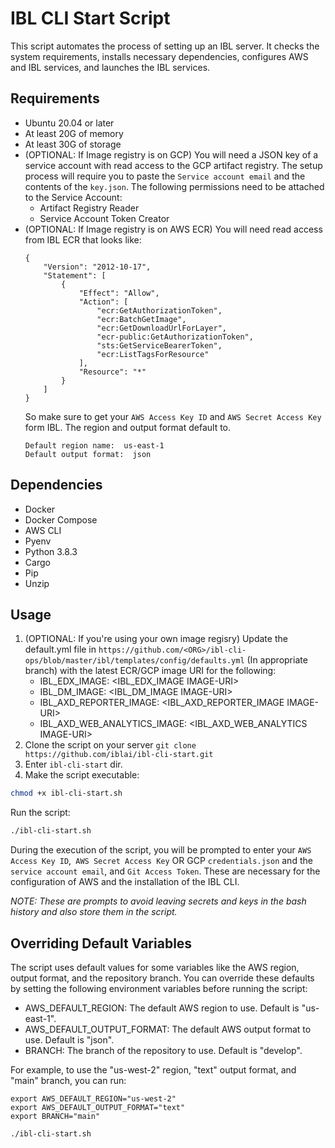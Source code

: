 # IBL CLI Start Script

This script automates the process of setting up an IBL server. It checks the system requirements, installs necessary dependencies, configures AWS and IBL services, and launches the IBL services.

## Requirements

- Ubuntu 20.04 or later
- At least 20G of memory
- At least 30G of storage
- (OPTIONAL: If Image registry is on GCP) You will need a JSON key of a service account with read access to the GCP artifact registry. The setup process will require you to paste the `Service account email` and the contents of the `key.json`. The following permissions need to be attached to the Service Account:
    * Artifact Registry Reader
    * Service Account Token Creator
- (OPTIONAL: If Image registry is on AWS ECR) You will need read access from IBL ECR that looks like:
    ```
    {
        "Version": "2012-10-17",
        "Statement": [
            {
                "Effect": "Allow",
                "Action": [
                    "ecr:GetAuthorizationToken",
                    "ecr:BatchGetImage",
                    "ecr:GetDownloadUrlForLayer",
                    "ecr-public:GetAuthorizationToken",
                    "sts:GetServiceBearerToken",
                    "ecr:ListTagsForResource"
                ],
                "Resource": "*"
            }
        ]
    }
    ```
    So make sure to get your `AWS Access Key ID` and `AWS Secret Access Key` form IBL.
    The region and output format default to.
    ```
    Default region name:  us-east-1
    Default output format:  json
    ```
## Dependencies

- Docker
- Docker Compose
- AWS CLI
- Pyenv
- Python 3.8.3
- Cargo
- Pip
- Unzip

## Usage

1. (OPTIONAL: If you're using your own image regisry) Update the default.yml file in `https://github.com/<ORG>/ibl-cli-ops/blob/master/ibl/templates/config/defaults.yml` (In appropriate branch) with the latest ECR/GCP image URI for the following:
    * IBL_EDX_IMAGE: <IBL_EDX_IMAGE IMAGE-URI>
    * IBL_DM_IMAGE: <IBL_DM_IMAGE IMAGE-URI>
    * IBL_AXD_REPORTER_IMAGE: <IBL_AXD_REPORTER_IMAGE IMAGE-URI>
    * IBL_AXD_WEB_ANALYTICS_IMAGE: <IBL_AXD_WEB_ANALYTICS IMAGE-URI>
2. Clone the script on your server `git clone https://github.com/iblai/ibl-cli-start.git`
3. Enter `ibl-cli-start` dir.
4. Make the script executable:

```bash
chmod +x ibl-cli-start.sh
```

Run the script:
```bash
./ibl-cli-start.sh
```

During the execution of the script, you will be prompted to enter your `AWS Access Key ID`,` AWS Secret Access Key` OR GCP `credentials.json` and the `service account email`, and `Git Access Token`. These are necessary for the configuration of AWS and the installation of the IBL CLI.

*NOTE: These are prompts to avoid leaving secrets and keys in the bash history and also store them in the script.*

## Overriding Default Variables
The script uses default values for some variables like the AWS region, output format, and the repository branch. You can override these defaults by setting the following environment variables before running the script:

- AWS_DEFAULT_REGION: The default AWS region to use. Default is "us-east-1".
- AWS_DEFAULT_OUTPUT_FORMAT: The default AWS output format to use. Default is "json".
- BRANCH: The branch of the repository to use. Default is "develop".

For example, to use the "us-west-2" region, "text" output format, and "main" branch, you can run:

```
export AWS_DEFAULT_REGION="us-west-2"
export AWS_DEFAULT_OUTPUT_FORMAT="text"
export BRANCH="main"

./ibl-cli-start.sh
```
